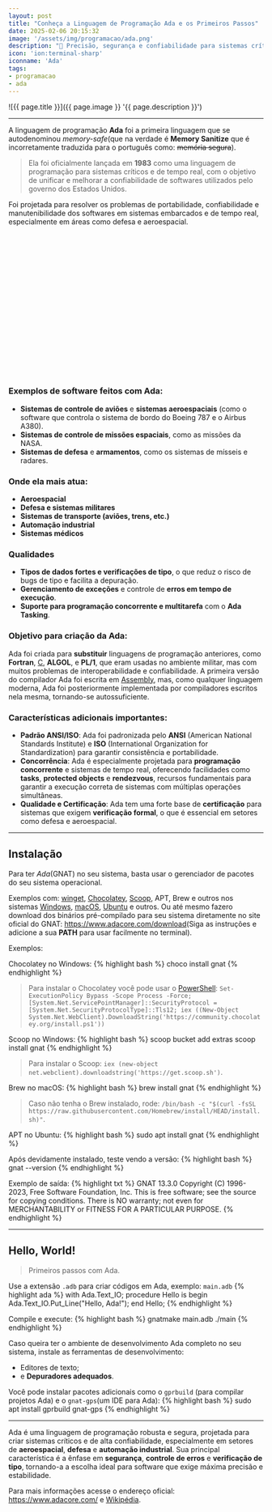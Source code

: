 ```yaml
---
layout: post
title: "Conheça a Linguagem de Programação Ada e os Primeiros Passos"
date: 2025-02-06 20:15:32
image: '/assets/img/programacao/ada.png'
description: "🚀 Precisão, segurança e confiabilidade para sistemas críticos."
icon: 'ion:terminal-sharp'
iconname: 'Ada'
tags:
- programacao
- ada
---
```


![{{ page.title }}]({{ page.image }} '{{ page.description }}')

---

A linguagem de programação **Ada** foi a primeira linguagem que se autodenominou *memory-safe*(que na verdade é **Memory Sanitize** que é incorretamente traduzida para o português como: ~~memória segura~~).

> Ela foi oficialmente lançada em **1983** como uma linguagem de programação para sistemas críticos e de tempo real, com o objetivo de unificar e melhorar a confiabilidade de softwares utilizados pelo governo dos Estados Unidos.

Foi projetada para resolver os problemas de portabilidade, confiabilidade e manutenibilidade dos softwares em sistemas embarcados e de tempo real, especialmente em áreas como defesa e aeroespacial.


<!-- SQUARE - GAMES ROOT -->
<script async src="//pagead2.googlesyndication.com/pagead/js/adsbygoogle.js"></script>
<ins class="adsbygoogle"
style="display:inline-block;width:336px;height:280px"
data-ad-client="ca-pub-2838251107855362"
data-ad-slot="5351066970"></ins>
<script>
(adsbygoogle = window.adsbygoogle || []).push({});
</script>

### Exemplos de software feitos com Ada:
- **Sistemas de controle de aviões** e **sistemas aeroespaciais** (como o software que controla o sistema de bordo do Boeing 787 e o Airbus A380).
- **Sistemas de controle de missões espaciais**, como as missões da NASA.
- **Sistemas de defesa** e **armamentos**, como os sistemas de mísseis e radares.

### Onde ela mais atua:
- **Aeroespacial**
- **Defesa e sistemas militares**
- **Sistemas de transporte (aviões, trens, etc.)**
- **Automação industrial**
- **Sistemas médicos**
  
### Qualidades
- **Tipos de dados fortes e verificações de tipo**, o que reduz o risco de bugs de tipo e facilita a depuração.
- **Gerenciamento de exceções** e controle de **erros em tempo de execução**.
- **Suporte para programação concorrente e multitarefa** com o **Ada Tasking**.

### Objetivo para criação da Ada:
Ada foi criada para **substituir** linguagens de programação anteriores, como **Fortran**, [C](https://terminalroot.com.br/tags#linguagemc), **ALGOL**, e **PL/1**, que eram usadas no ambiente militar, mas com muitos problemas de interoperabilidade e confiabilidade. A primeira versão do compilador Ada foi escrita em [Assembly](https://terminalroot.com.br/tags#assembly), mas, como qualquer linguagem moderna, Ada foi posteriormente implementada por compiladores escritos nela mesma, tornando-se autossuficiente.

### Características adicionais importantes:
- **Padrão ANSI/ISO**: Ada foi padronizada pelo **ANSI** (American National Standards Institute) e **ISO** (International Organization for Standardization) para garantir consistência e portabilidade.
- **Concorrência**: Ada é especialmente projetada para **programação concorrente** e sistemas de tempo real, oferecendo facilidades como **tasks**, **protected objects** e **rendezvous**, recursos fundamentais para garantir a execução correta de sistemas com múltiplas operações simultâneas.
- **Qualidade e Certificação**: Ada tem uma forte base de **certificação** para sistemas que exigem **verificação formal**, o que é essencial em setores como defesa e aeroespacial.


<!-- RECTANGLE LARGE -->
<script async src="https://pagead2.googlesyndication.com/pagead/js/adsbygoogle.js"></script>
<!-- Informat -->
<ins class="adsbygoogle"
style="display:block"
data-ad-client="ca-pub-2838251107855362"
data-ad-slot="2327980059"
data-ad-format="auto"
data-full-width-responsive="true"></ins>
<script>
(adsbygoogle = window.adsbygoogle || []).push({});
</script>

---

## Instalação
Para ter *Ada*(GNAT) no seu sistema, basta usar o gerenciador de pacotes do seu sistema operacional.

Exemplos com: [winget](https://learn.microsoft.com/pt-br/windows/package-manager/winget/), [Chocolatey](https://chocolatey.org/), [Scoop](https://scoop.sh/), APT, Brew e outros nos sistemas [Windows](https://terminalroot.com.br/tags#windows), [macOS](https://terminalroot.com.br/tags#macos), [Ubuntu](https://terminalroot.com.br/tags#ubuntu) e outros. Ou até mesmo fazero download dos binários pré-compilado para seu sistema diretamente no site oficial do GNAT: <https://www.adacore.com/download>(Siga as instruções e adicione a sua **PATH** para usar facilmente no terminal).

Exemplos:

Chocolatey no Windows:
{% highlight bash %}
choco install gnat
{% endhighlight %}
> Para instalar o Chocolatey você pode usar o [PowerShell](https://terminalroot.com.br/tags#powershell): 
> `Set-ExecutionPolicy Bypass -Scope Process -Force; [System.Net.ServicePointManager]::SecurityProtocol = [System.Net.SecurityProtocolType]::Tls12; iex ((New-Object System.Net.WebClient).DownloadString('https://community.chocolatey.org/install.ps1'))`
> 

Scoop no Windows:
{% highlight bash %}
scoop bucket add extras
scoop install gnat
{% endhighlight %}
> Para instalar o Scoop: `iex (new-object net.webclient).downloadstring('https://get.scoop.sh')`.

Brew no macOS:
{% highlight bash %}
brew install gnat
{% endhighlight %}
> Caso não tenha o Brew instalado, rode: `/bin/bash -c "$(curl -fsSL https://raw.githubusercontent.com/Homebrew/install/HEAD/install.sh)"`.

APT no Ubuntu:
{% highlight bash %}
sudo apt install gnat
{% endhighlight %}

Após devidamente instalado, teste vendo a versão:
{% highlight bash %}
gnat --version
{% endhighlight %}

Exemplo de saída:
{% highlight txt %}
GNAT 13.3.0
Copyright (C) 1996-2023, Free Software Foundation, Inc.
This is free software; see the source for copying conditions.
There is NO warranty; not even for MERCHANTABILITY or FITNESS FOR A PARTICULAR PURPOSE.
{% endhighlight %}


<!-- RECTANGLE 2 - OnParagragraph -->
<script async src="//pagead2.googlesyndication.com/pagead/js/adsbygoogle.js"></script>
<ins class="adsbygoogle"
style="display:block; text-align:center;"
data-ad-layout="in-article"
data-ad-format="fluid"
data-ad-client="ca-pub-2838251107855362"
data-ad-slot="8549252987"></ins>
<script>
(adsbygoogle = window.adsbygoogle || []).push({});
</script>

---

## Hello, World!
> Primeiros passos com Ada.

Use a extensão `.adb` para criar códigos em Ada, exemplo: `main.adb`
{% highlight ada %}
with Ada.Text_IO;
procedure Hello is
begin
   Ada.Text_IO.Put_Line("Hello, Ada!");
end Hello;
{% endhighlight %}

Compile e execute:
{% highlight bash %}
gnatmake main.adb
./main
{% endhighlight %}

Caso queira ter o ambiente de desenvolvimento Ada completo no seu sistema, instale as ferramentas de desenvolvimento: 
+ Editores de texto; 
+ e **Depuradores adequados**. 

Você pode instalar pacotes adicionais como o `gprbuild` (para compilar projetos Ada) e o `gnat-gps`(um IDE para Ada):
{% highlight bash %}
sudo apt install gprbuild gnat-gps
{% endhighlight %}

---

Ada é uma linguagem de programação robusta e segura, projetada para criar sistemas críticos e de alta confiabilidade, especialmente em setores de **aeroespacial**, **defesa** e **automação industrial**. Sua principal característica é a ênfase em **segurança**, **controle de erros** e **verificação de tipo**, tornando-a a escolha ideal para software que exige máxima precisão e estabilidade.

Para mais informações acesse o endereço oficial: <https://www.adacore.com/> e [Wikipédia](https://en.wikipedia.org/wiki/Ada_(programming_language)).

